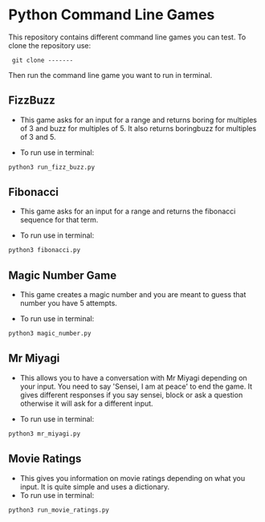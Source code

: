 # Python Command Line Games


This repository contains different command line games you can test. To clone the repository
use: 

``` git clone -------``` 

Then run the command line game you want to run in terminal. 

## FizzBuzz
- This game asks for an input for a range and returns boring for multiples of 3 and buzz for multiples of 5. 
It also returns boringbuzz for multiples of 3 and 5. 

- To run use in terminal: 

```bash
python3 run_fizz_buzz.py
```

## Fibonacci
- This game asks for an input for a range and returns the fibonacci sequence for that term.

- To run use in terminal: 

```bash
python3 fibonacci.py
```

## Magic Number Game
- This game creates a magic number and you are meant to guess that number you have 5 attempts. 

- To run use in terminal: 

```bash
python3 magic_number.py
```

## Mr Miyagi
-  This allows you to have a conversation with Mr Miyagi depending on your input. 
You need to say 'Sensei, I am at peace' to end the game. It gives different responses
if you say sensei, block or ask a question otherwise it will ask for a different input. 

- To run use in terminal: 

```bash
python3 mr_miyagi.py
```

## Movie Ratings
-  This gives you information on movie ratings depending on what you input. It is quite simple and uses a dictionary. 
- To run use in terminal: 

```bash
python3 run_movie_ratings.py
```